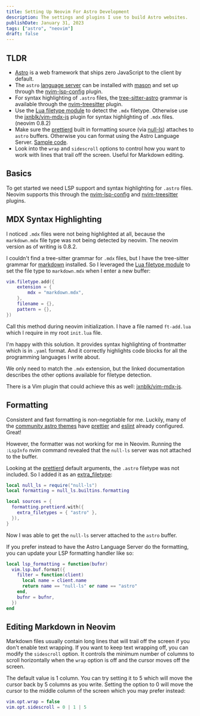 ```yaml
---
title: Setting Up Neovim For Astro Development
description: The settings and plugins I use to build Astro websites.
publishDate: January 31, 2023
tags: ["astro", "neovim"]
draft: false
---
```


## TLDR

- [Astro](https://astro.build) is a web framework that ships zero JavaScript to the client by default.
- The `astro` [language server](https://github.com/withastro/language-tools/tree/main/packages/language-server) can be installed with [mason](https://github.com/williamboman/mason.nvim) and set up through the [nvim-lsp-config](https://github.com/neovim/nvim-lspconfig/blob/master/doc/server_configurations.md#astro) plugin.
- For syntax highlighting of `.astro` files, the [tree-sitter-astro](https://github.com/virchau13/tree-sitter-astro) grammar is available through the [nvim-treesitter](https://github.com/nvim-treesitter/nvim-treesitter#supported-languages) plugin.
- Use the [Lua filetype module](https://neovim.io/doc/user/lua.html#lua-filetype) to detect the `.mdx` filetype. Otherwise use the [jxnblk/vim-mdx-js](https://github.com/jxnblk/vim-mdx-js) plugin for syntax highlighting of `.mdx` files. (neovim 0.8.2)
- Make sure the [prettierd](https://github.com/fsouza/prettierd) built in formatting source (via [null-ls](https://github.com/jose-elias-alvarez/null-ls.nvim/blob/main/doc/BUILTINS.md#prettierd)) attaches to `astro` buffers. Otherwise you can format using the Astro Language Server. [Sample code](#formatting).
- Look into the `wrap` and `sidescroll` options to control how you want to work with lines that trail off the screen. Useful for Markdown editing.

## Basics

To get started we need LSP support and syntax highlighting for `.astro` files. Neovim supports this through the [nvim-lsp-config](https://github.com/neovim/nvim-lspconfig/blob/master/doc/server_configurations.md#astro) and [nvim-treesitter](https://github.com/nvim-treesitter/nvim-treesitter#supported-languages) plugins.

## MDX Syntax Highlighting

I noticed `.mdx` files were not being highlighted at all, because the `markdown.mdx` file type was not being detected by neovim. The neovim version as of writing is 0.8.2.

I couldn't find a tree-sitter grammar for `.mdx` files, but I have the tree-sitter grammar for [markdown](https://github.com/MDeiml/tree-sitter-markdown) installed. So I leveraged the [Lua filetype module](https://neovim.io/doc/user/lua.html#lua-filetype) to set the file type to `markdown.mdx` when I enter a new buffer:

```lua title="ft-add.lua"
vim.filetype.add({
	extension = {
		mdx = "markdown.mdx",
	},
	filename = {},
	pattern = {},
})
```

Call this method during neovim initialization. I have a file named `ft-add.lua` which I require in my root `init.lua` file.

I'm happy with this solution. It provides syntax highlighting of frontmatter which is in `.yaml` format. And it correctly highlights code blocks for all the programming languages I write about.

We only need to match the `.mdx` extension, but the linked documentation describes the other options available for filetype detection.

There is a Vim plugin that could achieve this as well: [jxnblk/vim-mdx-js](https://github.com/jxnblk/vim-mdx-js).

## Formatting

Consistent and fast formatting is non-negotiable for me. Luckily, many of the [community astro themes](https://astro.build/themes/) have [prettier](https://prettier.io/) and [eslint](https://eslint.org/) already configured. Great!

However, the formatter was not working for me in Neovim. Running the `:LspInfo` nvim command revealed that the `null-ls` server was not attached to the buffer.

Looking at the [prettierd](https://github.com/jose-elias-alvarez/null-ls.nvim/blob/main/doc/BUILTINS.md#prettierd) default arguments, the `.astro` filetype was not included. So I added it as an [extra_filetype](https://github.com/jose-elias-alvarez/null-ls.nvim/blob/main/doc/BUILTIN_CONFIG.md#filetypes):

```lua title="null-ls.lua"
local null_ls = require("null-ls")
local formatting = null_ls.builtins.formatting

local sources = {
  formatting.prettierd.with({
    extra_filetypes = { "astro" },
  }),
}
```

Now I was able to get the `null-ls` server attached to the `astro` buffer.

If you prefer instead to have the Astro Language Server do the formatting, you can update your LSP formatting handler like so:

```lua title="lsp-handlers.lua"
local lsp_formatting = function(bufnr)
  vim.lsp.buf.format({
    filter = function(client)
      local name = client.name
      return name == "null-ls" or name == "astro"
    end,
    bufnr = bufnr,
  })
end
```

## Editing Markdown in Neovim

Markdown files usually contain long lines that will trail off the screen if you don't enable text wrapping. If you want to keep text wrapping off, you can modify the `sidescroll` option. It controls the minimum number of columns to scroll horizontally when the `wrap` option is off and the cursor moves off the screen.

The default value is 1 column. You can try setting it to 5 which will move the cursor back by 5 columns as you write. Setting the option to 0 will move the cursor to the middle column of the screen which you may prefer instead:

```lua title="ftplugin/markdown.lua"
vim.opt.wrap = false
vim.opt.sidescroll = 0 | 1 | 5
```
